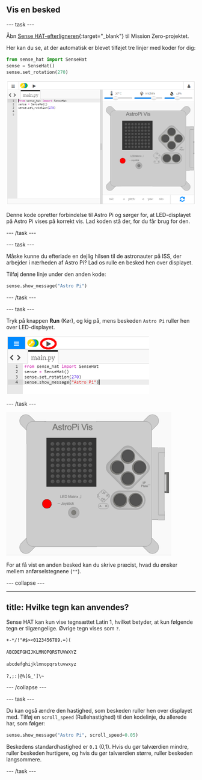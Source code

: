 ## Vis en besked

\--- task \---

Åbn [Sense HAT-efterligneren](https://trinket.io/mission-zero){:target="_blank"} til Mission Zero-projektet.

Her kan du se, at der automatisk er blevet tilføjet tre linjer med koder for dig:

```python
from sense_hat import SenseHat
sense = SenseHat()
sense.set_rotation(270)
```

![sense hat-efterligner](images/sense-hat-emulator2.png)

Denne kode opretter forbindelse til Astro Pi og sørger for, at LED-displayet på Astro Pi vises på korrekt vis. Lad koden stå der, for du får brug for den.

\--- /task \---

\--- task \---

Måske kunne du efterlade en dejlig hilsen til de astronauter på ISS, der arbejder i nærheden af Astro Pi? Lad os rulle en besked hen over displayet.

Tilføj denne linje under den anden kode:

```python
sense.show_message("Astro Pi")
```

\--- /task \---

\--- task \---

Tryk på knappen **Run** (Kør), og kig på, mens beskeden `Astro Pi` ruller hen over LED-displayet.

![vis kode for besked, klik på kør](images/show-message-code-annotated.PNG)

\--- /task \---

![Rullende besked](images/scroll-message.gif)

For at få vist en anden besked kan du skrive præcist, hvad du ønsker mellem anførselstegnene (`""`).

\--- collapse \---

* * *

## title: Hvilke tegn kan anvendes?

Sense HAT kan kun vise tegnsættet Latin 1, hvilket betyder, at kun følgende tegn er tilgængelige. Øvrige tegn vises som `?`.

    +-*/!"#$><0123456789.=)(
    
    ABCDEFGHIJKLMNOPQRSTUVWXYZ
    
    abcdefghijklmnopqrstuvwxyz
    
    ?,;:|@%[&_']\~
    

\--- /collapse \---

\--- task \---

Du kan også ændre den hastighed, som beskeden ruller hen over displayet med. Tilføj en `scroll_speed` (Rullehastighed) til den kodelinje, du allerede har, som følger:

```python
sense.show_message("Astro Pi", scroll_speed=0.05)
```

Beskedens standardhastighed er `0.1` (0,1). Hvis du gør talværdien mindre, ruller beskeden hurtigere, og hvis du gør talværdien større, ruller beskeden langsommere.

\--- /task \---
